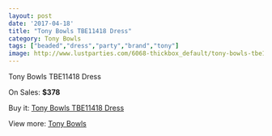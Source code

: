 ```yaml
---
layout: post
date: '2017-04-18'
title: "Tony Bowls TBE11418 Dress"
category: Tony Bowls
tags: ["beaded","dress","party","brand","tony"]
image: http://www.lustparties.com/6068-thickbox_default/tony-bowls-tbe11418-dress.jpg
---
```

Tony Bowls TBE11418 Dress

On Sales: **$378**
<a href="https://www.lustparties.com/en/tony-bowls/2066-tony-bowls-tbe11418-dress.html"><amp-img layout="responsive" width="600" height="600" src="//www.lustparties.com/6068-thickbox_default/tony-bowls-tbe11418-dress.jpg" alt="Tony Bowls TBE11418 Dress 0" /></a>
<a href="https://www.lustparties.com/en/tony-bowls/2066-tony-bowls-tbe11418-dress.html"><amp-img layout="responsive" width="600" height="600" src="//www.lustparties.com/6069-thickbox_default/tony-bowls-tbe11418-dress.jpg" alt="Tony Bowls TBE11418 Dress 1" /></a>

Buy it: [Tony Bowls TBE11418 Dress](https://www.lustparties.com/en/tony-bowls/2066-tony-bowls-tbe11418-dress.html "Tony Bowls TBE11418 Dress")

View more: [Tony Bowls](https://www.lustparties.com/en/5-tony-bowls "Tony Bowls")